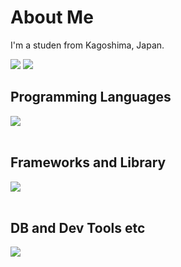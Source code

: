 # About Me
I'm a studen from Kagoshima, Japan.

![](https://github-readme-stats.vercel.app/api/top-langs?username=moriT958&show_icons=true&locale=en&layout=compact&theme=tokyonight) 
![](http://github-profile-summary-cards.vercel.app/api/cards/profile-details?username=moriT958&layout=compact&theme=tokyonight)


## Programming Languages
<img src="https://skillicons.dev/icons?i=html,css,js,typescript,python," /> <br /><br />

## Frameworks and Library
<img src="https://skillicons.dev/icons?i=react,tailwind,flask,fastapi" /> <br /><br />

## DB and Dev Tools etc
<img src="https://skillicons.dev/icons?i=sqlite,github,vscode," /> <br /><br />

